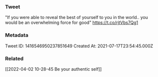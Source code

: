 ### Tweet
"If you were able to reveal the best of yourself to you in the world.. you would be an overwhelming force for good" https://t.co/rjtVbs7Qg1

### Metadata
Tweet ID: 1416546950237851649
Created At: 2021-07-17T23:54:45.000Z

### Related
[[2022-04-02 10-28-45 Be your authentic self]]

